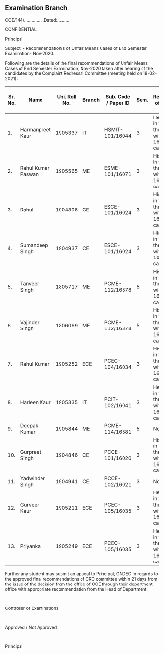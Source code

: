 ## Examination Branch

COE/144/................Dated:..........

CONFIDENTIAL

Principal

Subject: - Recommendation/s of Unfair Means Cases of End Semester Examination- Nov-2020.

Following are the details of the final recommendations of Unfair Means Cases of End Semester Examination, Nov-2020 taken after hearing of the candidates by the Complaint Redressal Committee (meeting held on 18-02-2021):

| Sr. No.    | Name               | Uni. Roll No. | Branch | Sub. Code / Paper ID | Sem. | Final Recommendation of Unfair Means Case/s                                           |
|------------|--------------------|---------------|--------|----------------------|------|---------------------------------------------------------------------------------------|
| 1.         | Harmanpreet Kaur   | 1905337       | IT     | HSMIT-101/16044      | 3    | Her Performance in this external theory subject with paper -ID 16044 stands cancelled |
| 2.         | Rahul Kumar Paswan | 1905565       | ME     | ESME-101/16071       | 3    | His Performance in this external theory subject with paper -ID 16071 stands cancelled |
| 3.         | Rahul              | 1904896       | CE     | ESCE-101/16024       | 3    | His Performance in this external theory subject with paper -ID 16024 stands cancelled |
| 4.         | Sumandeep Singh    | 1904937       | CE     | ESCE-101/16024       | 3    | His Performance in this external theory subject with paper -ID 16024 stands cancelled |
| 5.         | Tanveer Singh      | 1805717       | ME     | PCME-112/16378       | 5    | His Performance in this external theory subject with paper -ID 16378 stands cancelled |
| 6.         | Vajinder Singh     | 1806069       | ME     | PCME-112/16378       | 5    | His Performance in this external theory subject with paper -ID 16378 stands cancelled |
| 7.         | Rahul Kumar        | 1905252       | ECE    | PCEC-104/16034       | 3    | His Performance in this external theory subject with paper -ID 16034 stands cancelled |
| 8.         | Harleen Kaur       | 1905335       | IT     | PCIT-102/16041       | 3    | Her Performance in this external theory subject with paper -ID 16041 stands cancelled |
| 9.         | Deepak Kumar       | 1905844       | ME     | PCME-114/16381       | 5    | No Penalty                                                                            |
| 10.        | Gurpreet Singh     | 1904846       | CE     | PCCE-101/16020       | 3    | His Performance in this external theory subject with paper -ID 16020 stands cancelled |
| 11.        | Yadwinder Singh    | 1904941       | CE     | PCCE-102/16021       | 3    | No Penalty                                                                            |
| 12.        | Gurveer Kaur       | 1905211       | ECE    | PCEC-105/16035       | 3    | Her Performance in this external theory subject with paper -ID 16035 stands cancelled |
| 13.        | Priyanka           | 1905249       | ECE    | PCEC-105/16035       | 3    | Her Performance in this external theory subject with paper -ID 16035 stands cancelled |


Further any student may submit an appeal to Principal, GNDEC in regards to the approved final recommendations of CRC committee within 21 days from the issue of the decision from the office of COE through their department office with appropriate recommendation from the Head of Department.

</br>

Controller of Examinations

</br>

Approved / Not Approved

</br>

Principal
